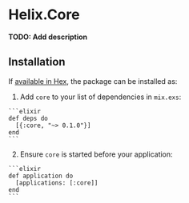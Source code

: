 # Helix.Core

**TODO: Add description**

## Installation

If [available in Hex](https://hex.pm/docs/publish), the package can be installed as:

  1. Add `core` to your list of dependencies in `mix.exs`:

    ```elixir
    def deps do
      [{:core, "~> 0.1.0"}]
    end
    ```

  2. Ensure `core` is started before your application:

    ```elixir
    def application do
      [applications: [:core]]
    end
    ```

